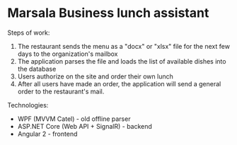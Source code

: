 # Marsala Business lunch assistant


Steps of work:
1. The restaurant sends the menu as a "docx" or "xlsx" file for the next few days to the organization's mailbox
2. The application parses the file and loads the list of available dishes into the database
3. Users authorize on the site and order their own lunch
4. After all users have made an order, the application will send a general order to the restaurant's mail.


Technologies:

- WPF (MVVM Catel) - old offline parser
- ASP.NET Core (Web API + SignalR) - backend
- Angular 2 - frontend
